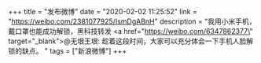 +++
title = "发布微博"
date = "2020-02-02 11:25:52"
link = "https://weibo.com/2381077925/IsmDgABnH"
description = "我用小米手机，戴口罩也能成功解锁，黑科技转发 <a href=\"https://weibo.com/6347862377\" target=\"_blank\">@无垠王垠</a>: 趁着这段时间，大家可以充分体会一下手机人脸解锁的缺点。 "
tags = ["新浪微博"]
+++
